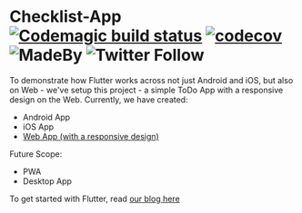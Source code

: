 # Checklist-App [![Codemagic build status](https://api.codemagic.io/apps/5da0203a9f20ef000de2e6fd/5da0203a9f20ef000de2e6fc/status_badge.svg)](https://codemagic.io/apps/5da0203a9f20ef000de2e6fd/5da0203a9f20ef000de2e6fc/latest_build) [![codecov](https://codecov.io/gh/solutelabs/checklist-app/branch/feature%2Fbloc_implementation/graph/badge.svg)](https://codecov.io/gh/solutelabs/checklist-app) ![MadeBy](https://img.shields.io/badge/madeby-solutelabs-blue) ![Twitter Follow](https://img.shields.io/twitter/follow/solutelabs?label=Follow%20SoluteLabs&style=social)

To demonstrate how Flutter works across not just Android and iOS, but also on Web - we've setup this project - a simple ToDo App with a responsive design on the Web.
Currently, we have created:
- Android App
- iOS App
- [Web App (with a responsive design)](http://checklist-app.codemagic.app/)

Future Scope:
- PWA
- Desktop App

To get started with Flutter, read [our blog here](https://blog.solutelabs.com/flutter-for-your-next-product-idea-everything-you-need-to-know-f5179a925524)

